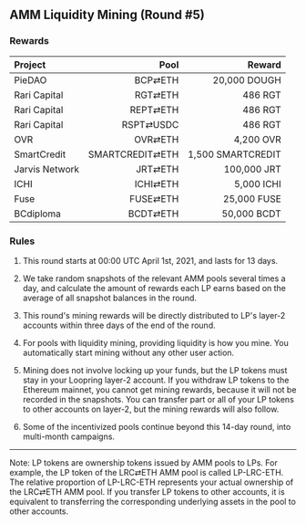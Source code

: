 ## AMM Liquidity Mining (Round #5)


### Rewards


| **Project** | **Pool** | **Reward** |
| :--- | ---: | ---: |
PieDAO | BCP⇄ETH |  20,000 DOUGH |
Rari Capital | RGT⇄ETH | 486 RGT |
Rari Capital | REPT⇄ETH |  486 RGT |
Rari Capital | RSPT⇄USDC |  486 RGT |
OVR | OVR⇄ETH | 4,200 OVR |
SmartCredit | SMARTCREDIT⇄ETH | 1,500 SMARTCREDIT |
Jarvis Network | JRT⇄ETH | 100,000 JRT |
ICHI | ICHI⇄ETH | 5,000 ICHI |
Fuse | FUSE⇄ETH |  25,000 FUSE |
BCdiploma | BCDT⇄ETH | 50,000 BCDT |

### Rules

1) This round starts at 00:00 UTC April 1st, 2021, and lasts for 13 days.

2) We take random snapshots of the relevant AMM pools several times a day, and calculate the amount of rewards each LP earns based on the average of all snapshot balances in the round.

3) This round's mining rewards will be directly distributed to LP's layer-2 accounts within three days of the end of the round.

4) For pools with liquidity mining, providing liquidity is how you mine. You automatically start mining without any other user action.

5) Mining does not involve locking up your funds, but the LP tokens must stay in your Loopring layer-2 account. If you withdraw LP tokens to the Ethereum mainnet, you cannot get mining rewards, because it will not be recorded in the snapshots. You can transfer part or all of your LP tokens to other accounts on layer-2, but the mining rewards will also follow.

6) Some of the incentivized pools continue beyond this 14-day round, into multi-month campaigns.


---

Note: LP tokens are ownership tokens issued by AMM pools to LPs. For example, the LP token of the LRC⇄ETH AMM pool is called LP-LRC-ETH. The relative proportion of LP-LRC-ETH represents your actual ownership of the LRC⇄ETH AMM pool. If you transfer LP tokens to other accounts, it is equivalent to transferring the corresponding underlying assets in the pool to other accounts.
